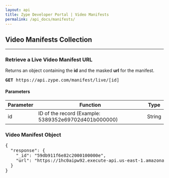 ```yaml
---
layout: api
title: Zype Developer Portal | Video Manifests
permalink: /api_docs/manifests/
---
```


## Video Manifests Collection
<hr>

### Retrieve a Live Video Manifest URL

Returns an object containing the **id** and the masked **url** for the manifest.

<pre><b>GET</b> https://api.zype.com/manifest/live/[id]</pre>

#### Parameters

Parameter | Function | Type
--------- | -------- | ----
id        | ID of the record (Example: 5389352e69702d401b000000) | String

### Video Manifest Object
<pre>{
  "response": {
    "_id": "59db911f6e82c2000100000e",
    "url": "https://1hc0aipw92.execute-api.us-east-1.amazonaws.com/latest/eyJ0eXAiOiJKV1QiLCJhbGciOiJIUzI1NiJ9.eyJhZF91cmwiOiJodHRwczovL3p5cGVsaXZlLWxoLmFrYW1haWhkLXN0YWdpbmcubmV0L2kvZGVmYXVsdF8xQEFzdGFjb21tL21hc3Rlci5tM3U4P3N0YXJ0PTE1MDc1NjE3MjkmaGRudHM9ZXhwJTNEMTUwODUzNTMxNSU3RWFjbCUzRCUyRiolNDBBc3RhY29tbSUyRiolN0VobWFjJTNENjhjMDU2MjRjNzQ0YzY4MWUyNDQ2YjcyZGFjYzllN2U1MWNhYTA5ZWRjZjgyNTk5ZTUwYzI0MmQ2ZjQzMWQ2MSIsInZpZGVvX2lkIjoiNTlkYjkxMWY2ZTgyYzIwMDAxMDAwMDBlIiwic2l0ZV9pZCI6IjU5ODMzMmVlODExMzc4MDAwMTAwMDBlNyIsImRhdGUiOiIyMDE3LTEwLTE5VDIxOjM1OjE1KzAwOjAwIiwiZW52Ijoic3RhZ2UifQ.v2H5T5BHO5jYFE2AQ1TW7EP33624up7oM3KuNOg6BBY"
  }
}</pre>
